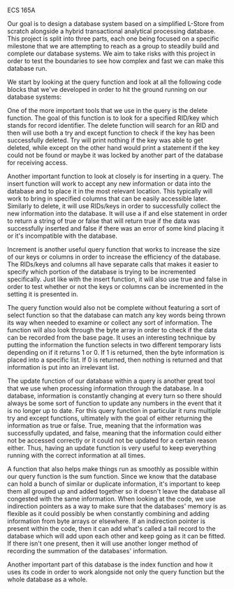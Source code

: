 ECS 165A 


Our goal is to design a database system based on a simplified L-Store from scratch alongside a hybrid transactional analytical processing database. This project is split into three parts, each one being focused on a specific milestone that we are attempting to reach as a group to steadily build and complete our database systems. We aim to take risks with this project in order to test the boundaries to see how complex and fast we can make this database run.

We start by looking at the query function and look at all the following code blocks that we've developed in order to hit the ground running on our database systems:

One of the more important tools that we use in the query is the delete function. The goal of this function is to look for a specified RID/key which stands for record identifier. The delete function will search for an RID and then will use both a try and except function to check if the key has been successfully deleted. Try will print nothing if the key was able to get deleted, while except on the other hand would print a statement if the key could not be found or maybe it was locked by another part of the database for receiving access.

Another important function to look at closely is for inserting in a query. The insert function will work to accept any new information or data into the database and to place it in the most relevant location. This typically will work to bring in specified columns that can be easily accessible later. Similarly to delete, it will use RIDs/keys in order to successfully collect the new information into the database. It will use a if and else statement in order to return a string of true or false that will return true if the data was successfully inserted and false if there was an error of some kind placing it or it's incompatible with the database.

Increment is another useful query function that works to increase the size of our keys or columns in order to increase the efficiency of the database. The RIDs/keys and columns all have separate calls that makes it easier to specify which portion of the database is trying to be incremented specifically. Just like with the insert function, it will also use true and false in order to test whether or not the keys or columns can be incremented in the setting it is presented in.

The query function would also not be complete without featuring a sort of select function so that the database can match any key words being thrown its way when needed to examine or collect any sort of information. The function will also look through the byte array in order to check if the data can be recorded from the base page. It uses an interesting technique by putting the information the function selects in two different temporary lists depending on if it returns 1 or 0. If 1 is returned, then the byte information is placed into a specific list. If 0 is returned, then nothing is returned and that information is put into an irrelevant list.

The update function of our database within a query is another great tool that we use when processing information through the database. In a database, information is constantly changing at every turn so there should always be some sort of function to update any numbers in the event that it is no longer up to date. For this query function in particular it runs multiple try and except functions, ultimately with the goal of either returning the information as true or false. True, meaning that the information was successfully updated, and false, meaning that the information could either not be accessed correctly or it could not be updated for a certain reason either. Thus, having an update function is very useful to keep everything running with the correct information at all times.

A function that also helps make things run as smoothly as possible within our query function is the sum function. Since we know that the database can hold a bunch of similar or duplicate information, it's important to keep them all grouped up and added together so it doesn't leave the database all congested with the same information. When looking at the code, we use indirection pointers as a way to make sure that the databases' memory is as flexible as it could possibly be when constantly combining and adding information from byte arrays or elsewhere. If an indirection pointer is present within the code, then it can add what's called a tail record to the database which will add upon each other and keep going as it can be fitted. If there isn't one present, then it will use another longer method of recording the summation of the databases' information.

Another important part of this database is the index function and how it uses its code in order to work alongside not only the query function but the whole database as a whole.
